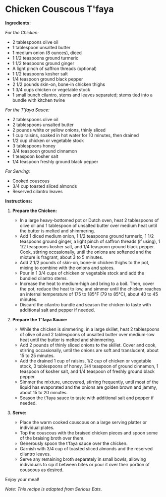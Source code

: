 # Chicken Couscous T'faya

**Ingredients:**

*For the Chicken:*

- 2 tablespoons olive oil
- 1 tablespoon unsalted butter
- 1 medium onion (8 ounces), diced
- 1 1/2 teaspoons ground turmeric
- 1 1/2 teaspoons ground ginger
- A light pinch of saffron threads (optional)
- 1 1/2 teaspoons kosher salt
- 1/4 teaspoon ground black pepper
- 2 1/2 pounds skin-on, bone-in chicken thighs
- 1 3/4 cups chicken or vegetable stock
- 1 small bunch cilantro, stems and leaves separated; stems tied into a bundle with kitchen twine

*For the T'faya Sauce:*

- 2 tablespoons olive oil
- 2 tablespoons unsalted butter
- 2 pounds white or yellow onions, thinly sliced
- 1 cup raisins, soaked in hot water for 10 minutes, then drained
- 1/2 cup chicken or vegetable stock
- 3 tablespoons honey
- 3/4 teaspoon ground cinnamon
- 1 teaspoon kosher salt
- 1/4 teaspoon freshly ground black pepper

*For Serving:*

- Cooked couscous
- 3/4 cup toasted sliced almonds
- Reserved cilantro leaves

**Instructions:**

1. **Prepare the Chicken:**
   - In a large heavy-bottomed pot or Dutch oven, heat 2 tablespoons of olive oil and 1 tablespoon of unsalted butter over medium heat until the butter is melted and shimmering.
   - Add 1 diced medium onion, 1 1/2 teaspoons ground turmeric, 1 1/2 teaspoons ground ginger, a light pinch of saffron threads (if using), 1 1/2 teaspoons kosher salt, and 1/4 teaspoon ground black pepper. Cook, stirring occasionally, until the onions are softened and the mixture is fragrant, about 3 to 5 minutes.
   - Add 2 1/2 pounds of skin-on, bone-in chicken thighs to the pot, mixing to combine with the onions and spices.
   - Pour in 1 3/4 cups of chicken or vegetable stock and add the bundled cilantro stems.
   - Increase the heat to medium-high and bring to a boil. Then, cover the pot, reduce the heat to low, and simmer until the chicken reaches an internal temperature of 175 to 185°F (79 to 85°C), about 40 to 45 minutes.
   - Discard the cilantro bundle and season the chicken to taste with additional salt and pepper if needed.

2. **Prepare the T'faya Sauce:**
   - While the chicken is simmering, in a large skillet, heat 2 tablespoons of olive oil and 2 tablespoons of unsalted butter over medium-low heat until the butter is melted and shimmering.
   - Add 2 pounds of thinly sliced onions to the skillet. Cover and cook, stirring occasionally, until the onions are soft and translucent, about 15 to 25 minutes.
   - Add the drained 1 cup of raisins, 1/2 cup of chicken or vegetable stock, 3 tablespoons of honey, 3/4 teaspoon of ground cinnamon, 1 teaspoon of kosher salt, and 1/4 teaspoon of freshly ground black pepper.
   - Simmer the mixture, uncovered, stirring frequently, until most of the liquid has evaporated and the onions are golden brown and jammy, about 15 to 20 minutes.
   - Season the t'faya sauce to taste with additional salt and pepper if needed.

3. **Serve:**
   - Place the warm cooked couscous on a large serving platter or individual plates.
   - Top the couscous with the braised chicken pieces and spoon some of the braising broth over them.
   - Generously spoon the t'faya sauce over the chicken.
   - Garnish with 3/4 cup of toasted sliced almonds and the reserved cilantro leaves.
   - Serve any remaining broth separately in small bowls, allowing individuals to sip it between bites or pour it over their portion of couscous as desired.

Enjoy your meal!

*Note: This recipe is adapted from Serious Eats.* 